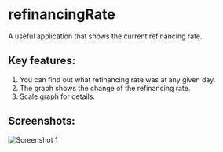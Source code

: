 # refinancingRate

A useful application that shows the current refinancing rate.

Key features:
----------------
1. You can find out what refinancing rate was at any given day.
2. The graph shows the change of the refinancing rate.
3. Scale graph for details.

Screenshots:
-------------
![Screenshot 1](/screenshot/device-2016-12-06-003509.png?raw=true "Title")
